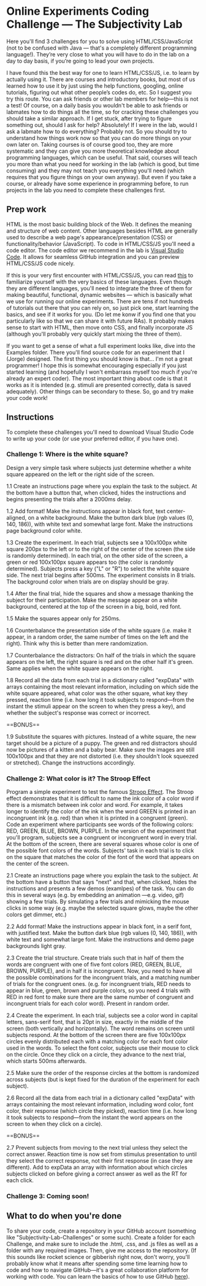# Online Experiments Coding Challenge — The Subjectivity Lab

Here you'll find 3 challenges for you to solve using HTML/CSS/JavaScript (not to be confused with Java — that's a completely different programming language!). They’re very close to what you will have to do in the lab on a day to day basis, if you’re going to lead your own projects. 

I have found this the best way for one to learn HTML/CSS/JS, i.e. to learn by actually using it. There are courses and introductory books, but most of us learned how to use it by just using the help functions, googling, online tutorials, figuring out what other people’s codes do, etc. So I suggest you try this route. You can ask friends or other lab members for help—this is not a test! Of course, on a daily basis you wouldn't be able to ask friends or labmates how to do things all the time, so for cracking these challenges you should take a similar approach. If I get stuck, after trying to figure something out, should I ask for help? Absolutely! If I were in the lab, would I ask a labmate how to do everything? Probably not. So you should try to understand how things work now so that you can do more things on your own later on. Taking courses is of course good too, they are more systematic and they can give you more theoretical knowledge about programming languages, which can be useful. That said, courses will teach you more than what you need for working in the lab (which is good, but time consuming) and they may not teach you everything you'll need (which requires that you figure things on your own anyway). But even if you take a course, or already have some experience in programming before, to run projects in the lab you need to complete these challenges first. 

## Prep work

HTML is the most basic building block of the Web. It defines the meaning and structure of web content. Other languages besides HTML are generally used to describe a web page's appearance/presentation (CSS) or functionality/behavior (JavaScript). To code in HTML/CSS/JS you'll need a code editor. The code editor we recommend in the lab is [Visual Studio Code](http://code.visualstudio.com). It allows for seamless GitHub integration and you can preview HTML/CSS/JS code nicely. 

If this is your very first encounter with HTML/CSS/JS, you can read [this](https://developer.mozilla.org/en-US/docs/Web/HTML) to familiarize yourself with the very basics of these languages. Even though they are different languages, you'll need to integrate the three of them for making beautiful, functional, dynamic websites — which is basically what we use for running our online experiments. There are tens if not hundreds of tutorials out there that you can rely on, so just pick one, start learning the basics, and see if it works for you. (Do let me konw if you find one that you particularly like so that we can share it with future RAs). It probably makes sense to start with HTML, then move onto CSS, and finally incorporate JS (although you'll probably very quickly start mixing the three of them).

If you want to get a sense of what a full experiment looks like, dive into the Examples folder. There you'll find source code for an experiment that I (Jorge) designed. The first thing you should know is that... I'm not a great programmer! I hope this is somewhat encouraging especially if you just started learning (and hopefully I won't embarrass myself too much if you're already an expert coder). The most important thing about code is that it works as it is intended (e.g. stimuli are presented correctly, data is saved adequately). Other things can be secondary to these. So, go and try make your code work!

## Instructions

To complete these challenges you'll need to download Visual Studio Code to write up your code (or use your preferred editor, if you have one). 

### Challenge 1: Where is the white square?

Design a very simple task where subjects just determine whether a white square appeared on the left or the right side of the screen. 

1.1 Create an instructions page where you explain the task to the subject. At the bottom have a button that, when clicked, hides the instructions and begins presenting the trials after a 2000ms delay. 

1.2 Add format! Make the instructions appear in black font, text center-aligned, on a white background. Make the button dark blue (rgb values (0, 140, 186)), with white text and somewhat large font. Make the instructions page background color white.

1.3 Create the experiment. In each trial, subjects see a 100x100px white square 200px to the left or to the right of the center of the screen (the side is randomly determined). In each trial, on the other side of the screen, a green or red 100x100px square appears too (the color is randomly determined). Subjects press a key ("L" or "R") to select the white square side. The next trial begins after 500ms. The experiment consists in 8 trials. The background color when trials are on display should be gray.

1.4 After the final trial, hide the squares and show a message thanking the subject for their participation. Make the message appear on a white background, centered at the top of the screen in a big, bold, red font.

1.5 Make the squares appear only for 250ms.

1.6 Counterbalance the presentation side of the white square (i.e. make it appear, in a random order, the same number of times on the left and the right). Think why this is better than mere randomization.

1.7 Counterbalance the distractors: On half of the trials in which the square appears on the left, the right square is red and on the other half it's green. Same applies when the white square appears on the right.

1.8 Record all the data from each trial in a dictionary called "expData" with arrays containing the most relevant information, including on which side the white square appeared, what color was the other square, what key they pressed, reaction time (i.e. how long it took subjects to respond—from the instant the stimuli appear on the screen to when they press a key), and whether the subject's response was correct or incorrect.

==BONUS==

1.9 Substitute the squares with pictures. Instead of a white square, the new target should be a picture of a puppy. The green and red distractors should now be pictures of a kitten and a baby bear. Make sure the images are still 100x100px and that they are not distorted (i.e. they shouldn't look squeezed or stretched). Change the instructions accordingly.

### Challenge 2: What color is it? The Stroop Effect

Program a simple experiment to test the famous [Stroop Effect](https://en.wikipedia.org/wiki/Stroop_effect). The Stroop effect demonstrates that it is difficult to name the ink color of a color word if there is a mismatch between ink color and word. For example, it takes longer to identify the color of the ink when the word GREEN is printed in an incongruent ink (e.g. red) than when it is printed in a congruent (green). Code an experiment where participants see words of the following colors: RED, GREEN, BLUE, BROWN, PURPLE. In the version of the experiment that you'll program, subjects see a congruent or incongruent word in every trial. At the bottom of the screen, there are several squares whose color is one of the possible font colors of the words. Subjects' task in each trial is to click on the square that matches the color of the font of the word that appears on the center of the screen. 

2.1 Create an instructions page where you explain the task to the subject. At the bottom have a button that says "next" and that, when clicked, hides the instructions and presents a few demos (examlpes) of the task. You can do this in several ways (e.g. by embedding an animation —e.g. video, gif) showing a few trials. By simulating a few trials and mimicking the mouse clicks in some way (e.g. maybe the selected square glows, maybe the other colors get dimmer, etc.)

2.2 Add format! Make the instructions appear in black font, in a serif font, with justified text. Make the button dark blue (rgb values (0, 140, 186)), with white text and somewhat large font. Make the instructions and demo page backgrounds light gray.

2.3 Create the trial structure. Create trials such that in half of them the words are congruent with one of five font colors (RED, GREEN, BLUE, BROWN, PURPLE), and in half it is incongruent. Now, you need to have all the possible combinations for the incongruent trials, and a matching number of trials for the congruent ones. (e.g. for incongruent trials, RED needs to appear in blue, green, brown and purple colors, so you need 4 trials with RED in red font to make sure there are the same number of congruent and incongruent trials for each color word). Present in random order.

2.4 Create the experiment. In each trial, subjects see a color word in capital letters, sans-serif font, that is 20pt in size, exactly in the middle of the screen (both vertically and horizontally). The word remains on screen until subjects respond. At the bottom of the screen there are five 100x100px circles evenly distributed each with a matching color for each font color used in the words. To select the font color, subjects use their mouse to click on the circle. Once they click on a circle, they advance to the next trial, which starts 500ms afterwards.

2.5 Make sure the order of the response circles at the bottom is randomized across subjects (but is kept fixed for the duration of the experiment for each subject).

2.6 Record all the data from each trial in a dictionary called "expData" with arrays containing the most relevant information, including word color, font color, their response (which circle they picked), reaction time (i.e. how long it took subjects to respond—from the instant the word appears on the screen to when they click on a circle).

==BONUS==

2.7 Prevent subjects from moving to the next trial unless they select the correct answer. Reaction time is now set from stimulus presentation to until they select the correct response, not their first response (in case they are different). Add to expData an array with information about which circles subjects clicked on before giving a correct answer as well as the RT for each click.

### Challenge 3: Coming soon!


## What to do when you're done

To share your code, create a repository in your GitHub account (something like "Subjectivity-Lab-Challenges" or some such). Create a folder for each Challenge, and make sure to include the .html, .css, and .js files as well as a folder with any required images. Then, give me access to the repository. (If this sounds like rocket science or gibberish right now, don't worry, you'll probably know what it means after spending some time learning how to code and how to navigate GitHub—it's a great collaboration platform for working with code. You can learn the basics of how to use GitHub [here](https://guides.github.com/activities/hello-world/)).
